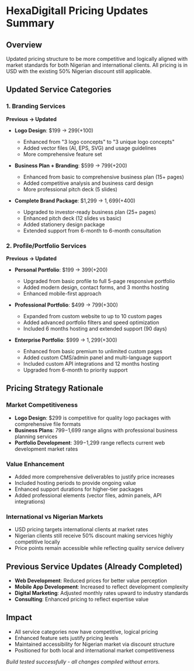 # HexaDigitall Pricing Updates Summary

## Overview
Updated pricing structure to be more competitive and logically aligned with market standards for both Nigerian and international clients. All pricing is in USD with the existing 50% Nigerian discount still applicable.

## Updated Service Categories

### 1. Branding Services
**Previous → Updated**
- **Logo Design**: $199 → $299 (+$100)
  - Enhanced from "3 logo concepts" to "3 unique logo concepts"
  - Added vector files (AI, EPS, SVG) and usage guidelines
  - More comprehensive feature set

- **Business Plan + Branding**: $599 → $799 (+$200)  
  - Enhanced from basic to comprehensive business plan (15+ pages)
  - Added competitive analysis and business card design
  - More professional pitch deck (5 slides)

- **Complete Brand Package**: $1,299 → $1,699 (+$400)
  - Upgraded to investor-ready business plan (25+ pages)  
  - Enhanced pitch deck (12 slides vs basic)
  - Added stationery design package
  - Extended support from 6-month to 6-month consultation

### 2. Profile/Portfolio Services  
**Previous → Updated**
- **Personal Portfolio**: $199 → $399 (+$200)
  - Upgraded from basic profile to full 5-page responsive portfolio
  - Added modern design, contact forms, and 3 months hosting
  - Enhanced mobile-first approach

- **Professional Portfolio**: $499 → $799 (+$300)
  - Expanded from custom website to up to 10 custom pages
  - Added advanced portfolio filters and speed optimization  
  - Included 6 months hosting and extended support (90 days)

- **Enterprise Portfolio**: $999 → $1,299 (+$300)
  - Enhanced from basic premium to unlimited custom pages
  - Added custom CMS/admin panel and multi-language support
  - Included custom API integrations and 12 months hosting
  - Upgraded from 6-month to priority support

## Pricing Strategy Rationale

### Market Competitiveness
- **Logo Design**: $299 is competitive for quality logo packages with comprehensive file formats
- **Business Plans**: $799-$1,699 range aligns with professional business planning services
- **Portfolio Development**: $399-$1,299 range reflects current web development market rates

### Value Enhancement
- Added more comprehensive deliverables to justify price increases
- Included hosting periods to provide ongoing value
- Enhanced support durations for higher-tier packages
- Added professional elements (vector files, admin panels, API integrations)

### International vs Nigerian Markets
- USD pricing targets international clients at market rates
- Nigerian clients still receive 50% discount making services highly competitive locally
- Price points remain accessible while reflecting quality service delivery

## Previous Service Updates (Already Completed)
- **Web Development**: Reduced prices for better value perception
- **Mobile App Development**: Increased to reflect development complexity  
- **Digital Marketing**: Adjusted monthly rates upward to industry standards
- **Consulting**: Enhanced pricing to reflect expertise value

## Impact
- All service categories now have competitive, logical pricing
- Enhanced feature sets justify pricing levels
- Maintained accessibility for Nigerian market via discount structure
- Positioned for both local and international market competitiveness

*Build tested successfully - all changes compiled without errors.*